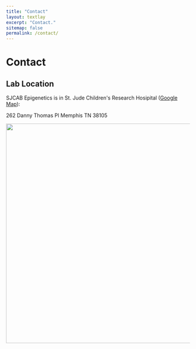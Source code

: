 ```yaml
---
title: "Contact"
layout: textlay
excerpt: "Contact."
sitemap: false
permalink: /contact/
---
```


# Contact

## Lab Location

SJCAB Epigenetics is in St. Jude Children's Research Hosipital ([Google Map](https://goo.gl/maps/M9rXDvoqqMUS3Jiy5)):

262 Danny Thomas Pl
Memphis TN 38105

<img src="{{ site.url }}{{ site.baseurl }}/images/contactpic/map.png" style="width: 600px">
